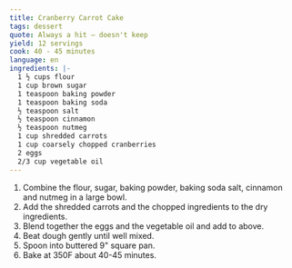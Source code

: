 ```yaml
---
title: Cranberry Carrot Cake
tags: dessert
quote: Always a hit – doesn't keep
yield: 12 servings
cook: 40 - 45 minutes
language: en
ingredients: |-
  1 ½ cups flour	
  1 cup brown sugar	
  1 teaspoon baking powder
  1 teaspoon baking soda
  ½ teaspoon salt
  ½ teaspoon cinnamon
  ½ teaspoon nutmeg
  1 cup shredded carrots
  1 cup coarsely chopped cranberries
  2 eggs	
  2/3 cup vegetable oil
---
```


1. Combine the flour, sugar, baking powder, baking soda salt, cinnamon and
   nutmeg in a large bowl.
2. Add the shredded carrots and the chopped ingredients to the dry ingredients.
3. Blend together the eggs and the vegetable oil and add to above.
4. Beat dough gently until well mixed.
5. Spoon into buttered 9" square pan.
6. Bake at 350F about 40-45 minutes.
